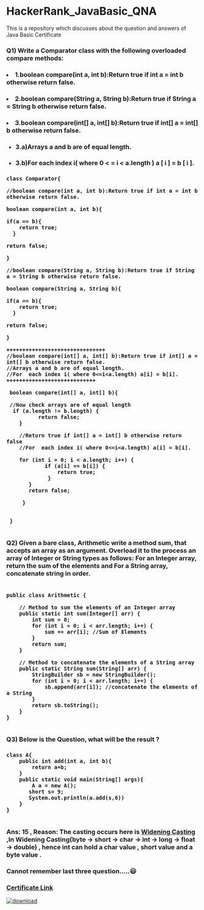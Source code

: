 # HackerRank_JavaBasic_QNA
This is a repository which discusses about the question and answers of Java Basic Certificate


<h3>Q1) Write a Comparator class with the following overloaded compare methods:</h3>
<h3><li>1.boolean compare(int a, int b):Return true if int a = int b otherwise return false.</li></h3>
<h3><li>2.boolean compare(String a, String b):Return true if String a = String b otherwise return false.</li></h3>
<h3><li>3.boolean compare(int[] a, int[] b):Return true if int[] a = int[] b otherwise return false.</li></h3>
<ul>
<h3><li>3.a)Arrays a and b are of equal length.</li></h3>
<h3><li>3.b)For  each index i( where 0 < = i < a.length ) a [ i ] = b [ i ]. </li></h3>
</ul>


<h3 align=left>

```
class Comparator{

//boolean compare(int a, int b):Return true if int a = int b otherwise return false.

boolean compare(int a, int b){

if(a == b){
    return true;
  }

return false;

}

//boolean compare(String a, String b):Return true if String a = String b otherwise return false.

boolean compare(String a, String b){

if(a == b){
    return true;
  }

return false;

}

+++++++++++++++++++++++++++++++
//boolean compare(int[] a, int[] b):Return true if int[] a = int[] b otherwise return false.
//Arrays a and b are of equal length.
//For  each index i( where 0<=i<a.length) a[i] = b[i].
++++++++++++++++++++++++++++

 boolean compare(int[] a, int[] b){
 
 //Now check arrays are of equal length 
  if (a.length != b.length) {
          return false;
    }
    
    //Return true if int[] a = int[] b otherwise return false
    //For  each index i( where 0<=i<a.length) a[i] = b[i].
    
    for (int i = 0; i < a.length; i++) {
            if (a[i] == b[i]) {
                return true;
             }
       }
       return false;
       
     }
 
 
 }


```
</h3>

<h3>Q2) Given a bare class, Arithmetic write a method sum, that accepts an array as an argument. Overload it to the process an array of Integer or String types as follows: For an Integer array, return the sum of the elements and For a String array, concatenate string in order.</h3>


<h3 align=left>

```

public class Arithmetic {

    // Method to sum the elements of an Integer array
    public static int sum(Integer[] arr) {
        int sum = 0;
        for (int i = 0; i < arr.length; i++) {
            sum += arr[i]; //Sum of Elements
        }
        return sum;
    }

    // Method to concatenate the elements of a String array
    public static String sum(String[] arr) {
        StringBuilder sb = new StringBuilder();
        for (int i = 0; i < arr.length; i++) {
            sb.append(arr[i]); //concatenate the elements of a String
        }
        return sb.toString();
    }
}


```
</h3>

<h3>Q3) Below is the Question, what will be the result ?</h3>

<h3 align=left>

```
class A{
    public int add(int a, int b){
        return a+b;
    }
    public static void main(String[] args){
        A a = new A();
       short s= 9;
       System.out.println(a.add(s,6))
    }
}


```
</h3>

<h3> Ans: 15 , Reason: The casting occurs here is <ins>Widening Casting </ins>,In Widening Casting(byte -> short -> char -> int -> long -> float -> double) , hence int can hold a char value , short value and a byte value . </h3>



<h3>Cannot remember last three question.....😃</h3>

<h3> <a href="https://www.hackerrank.com/certificates/2b2bfce1a7d0"> Certificate Link </h3>


![download](https://user-images.githubusercontent.com/38869235/220115922-b30a5b75-fba7-4d50-a47e-a3eedc0e9cba.png)



